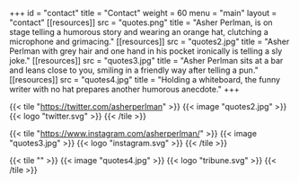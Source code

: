 +++
id = "contact"
title = "Contact"
weight = 60
menu = "main"
layout = "contact"
[[resources]]
  src = "quotes.png"
  title = "Asher Perlman, is on stage telling a humorous story and wearing an orange hat, clutching a microphone and grimacing."
[[resources]]
  src = "quotes2.jpg"
  title = "Asher Perlman with grey hair and one hand in his pocket ironically is telling a sly joke."
[[resources]]
  src = "quotes3.jpg"
  title = "Asher Perlman sits at a bar and leans close to you, smiling in a friendly way after telling a pun."
[[resources]]
  src = "quotes4.jpg"
  title = "Holding a whiteboard, the funny writer with no hat prepares another humorous anecdote."
+++

{{< tile "https://twitter.com/asherperlman" >}}
  {{< image "quotes2.jpg" >}}
  {{< logo "twitter.svg" >}}
{{< /tile >}}

{{< tile  "https://www.instagram.com/asherperlman/" >}}
  {{< image "quotes3.jpg" >}}
  {{< logo "instagram.svg" >}}
{{< /tile >}}

{{< tile "" >}}
  {{< image "quotes4.jpg" >}}
  {{< logo "tribune.svg" >}}
{{< /tile >}}